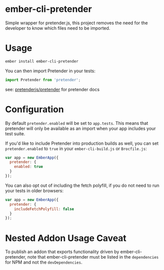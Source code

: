 ember-cli-pretender
===================

Simple wrapper for pretender.js, this project removes the need for the
developer to know which files need to be imported.

Usage
=====

```sh
ember install ember-cli-pretender
```

You can then import Pretender in your tests:

```javascript
import Pretender from 'pretender';
```

see: [pretenderjs/pretender](https://github.com/pretenderjs/pretender) for pretender
docs

Configuration
=====

By default `pretender.enabled` will be set to `app.tests`. This means that pretender will only be available as an import when your app includes your test suite.

If you'd like to include Pretender into production builds as well, you can set `pretender.enabled` to `true` in your `ember-cli-build.js` or `Brocfile.js`:

```javascript
var app = new EmberApp({
  pretender: {
    enabled: true
  }
});
```

You can also opt out of including the fetch polyfill, if you do not need to run your tests in older browsers:

```javascript
var app = new EmberApp({
  pretender: {
    includeFetchPolyfill: false
  }
});
```

Nested Addon Usage Caveat
=====

To publish an addon that exports functionality driven by ember-cli-pretender,
note that ember-cli-pretender must be listed in the `dependencies` for NPM
and not the `devDependencies`.
